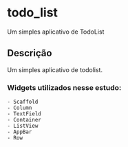 # todo_list

Um simples aplicativo de TodoList

## Descrição

Um simples aplicativo de todolist.

### Widgets utilizados nesse estudo: 
    - Scaffold
    - Column
    - TextField
    - Container
    - ListView
    - AppBar
    - Row

